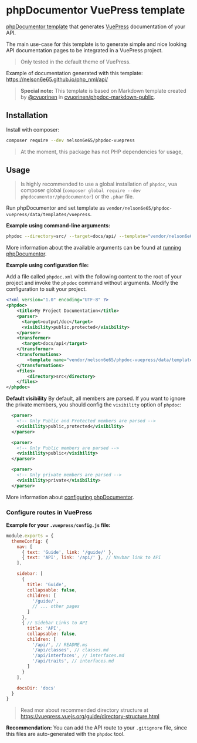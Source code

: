 # phpDocumentor VuePress template

[phpDocumentor template](http://www.phpdoc.org/docs/latest/getting-started/changing-the-look-and-feel.html) that generates [VuePress](https://vuepress.vuejs.org) documentation of your API.

The main use-case for this template is to generate simple and nice looking API documentation pages to be integrated in a VuePress project.

> Only tested in the default theme of VuePress.

Example of documentation generated with this template: https://nelson6e65.github.io/php_nml/api/

> **Special note:** This template is based on Markdown template created by [@cvuorinen](https://github.com/cvuorinen) in [cvuorinen/phpdoc-markdown-public](https://github.com/cvuorinen/phpdoc-markdown-public).


## Installation

Install with composer:

```bash
composer require --dev nelson6e65/phpdoc-vuepress
```


> At the moment, this package has not PHP dependencies for usage,



## Usage

> Is highly recommended to use a global installation of `phpdoc`, vua composer global (`composer global require --dev phpdocumentor/phpdocumentor`) or the `.phar` file.

Run phpDocumentor and set template as `vendor/nelson6e65/phpdoc-vuepress/data/templates/vuepress`.

**Example using command-line arguments:**

```bash
phpdoc --directory=src/ --target=docs/api/ --template="vendor/nelson6e65/phpdoc-vuepress/data/templates/vuepress" --title="My Project Documentation"
```

More information about the available arguments can be found at [running phpDocumentor](http://www.phpdoc.org/docs/latest/guides/running-phpdocumentor.html).

**Example using configuration file:**

Add a file called `phpdoc.xml` with the following content to the root of your project and invoke the `phpdoc` command without arguments. Modify the configuration to suit your project.

```xml
<?xml version="1.0" encoding="UTF-8" ?>
<phpdoc>
    <title>My Project Documentation</title>
    <parser>
      <target>output/doc</target>
      <visibility>public,protected</visibility>
    </parser>
    <transformer>
      <target>docs/api</target>
    </transformer>
    <transformations>
        <template name="vendor/nelson6e65/phpdoc-vuepress/data/templates/vuepress" />
    </transformations>
    <files>
        <directory>src</directory>
    </files>
</phpdoc>
```

**Default visibility**
By default, all members are parsed. If you want to ignore the private members, you should config the `visibility` option of `phpdoc`:

```xml
  <parser>
    <!-- Only Public and Protected members are parsed -->
    <visibility>public,protected</visibility>
  </parser>
```

```xml
  <parser>
    <!-- Only Public members are parsed -->
    <visibility>public</visibility>
  </parser>
```

```xml
  <parser>
    <!-- Only private members are parsed -->
    <visibility>private</visibility>
  </parser>
```

More information about [configuring phpDocumentor](http://www.phpdoc.org/docs/latest/references/configuration.html).

### Configure routes in VuePress

**Example for your `.vuepress/config.js` file:**

```js
module.exports = {  
  themeConfig: {
    nav: [
      { text: 'Guide', link: '/guide/' },
      { text: 'API', link: '/api/' }, // Navbar link to API
    ],

    sidebar: [
      {
        title: 'Guide',
        collapsable: false,
        children: [
          '/guide/',
          // ... other pages
        ]
      },      
      { // Sidebar Links to API
        title: 'API',
        collapsable: false,
        children: [
          '/api/', // README.ms
          '/api/classes', // classes.md
          '/api/interfaces', // interfaces.md
          '/api/traits', // interfaces.md
        ]
      }
    ],

    docsDir: 'docs'
  }
}
```

> Read mor about recommended directory structure at https://vuepress.vuejs.org/guide/directory-structure.html

**Recommendation:** You can add the API route to your `.gitignore` file, since this files are auto-generated with the `phpdoc` tool.
